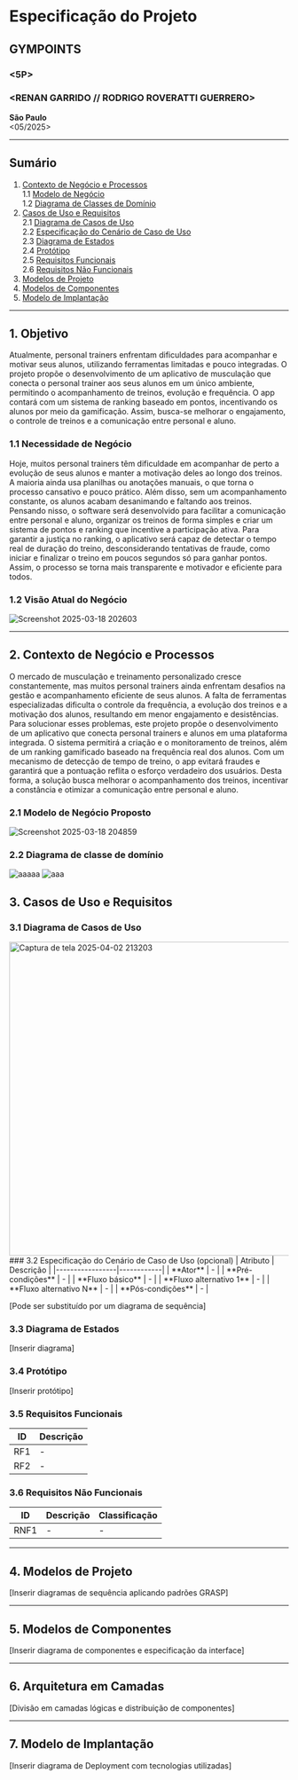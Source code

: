 # Especificação do Projeto

## GYMPOINTS

### <ENGENHARIA DE SOFTWARE>
### <5P>
### <RENAN GARRIDO // RODRIGO ROVERATTI GUERRERO>

**São Paulo**  
<05/2025>

---

## Sumário

1. [Contexto de Negócio e Processos](#contexto-de-negócio-e-processos)  
   1.1 [Modelo de Negócio](#modelo-de-negócio)  
   1.2 [Diagrama de Classes de Domínio](#diagrama-de-classes-de-domínio)  
2. [Casos de Uso e Requisitos](#casos-de-uso-e-requisitos)  
   2.1 [Diagrama de Casos de Uso](#diagrama-de-casos-de-uso)  
   2.2 [Especificação do Cenário de Caso de Uso](#especificação-do-cenário-de-caso-de-uso-opcional)  
   2.3 [Diagrama de Estados](#diagrama-de-estados)  
   2.4 [Protótipo](#protótipo)  
   2.5 [Requisitos Funcionais](#requisitos-funcionais)  
   2.6 [Requisitos Não Funcionais](#requisitos-não-funcionais)  
3. [Modelos de Projeto](#modelos-de-projeto)  
4. [Modelos de Componentes](#modelos-de-componentes)  
5. [Modelo de Implantação](#modelo-de-implantação)  

---

## 1. Objetivo

Atualmente, personal trainers enfrentam dificuldades para acompanhar e motivar seus alunos, utilizando ferramentas limitadas e pouco integradas. O projeto propõe o desenvolvimento de um aplicativo de musculação que conecta o personal trainer aos seus alunos em um único ambiente, permitindo o acompanhamento de treinos, evolução e frequência. O app contará com um sistema de ranking baseado em pontos, incentivando os alunos por meio da gamificação. Assim, busca-se melhorar o engajamento, o controle de treinos e a comunicação entre personal e aluno.

### 1.1 Necessidade de Negócio

Hoje, muitos personal trainers têm dificuldade em acompanhar de perto a evolução de seus alunos e manter a motivação deles ao longo dos treinos. A maioria ainda usa planilhas ou anotações manuais, o que torna o processo cansativo e pouco prático. Além disso, sem um acompanhamento constante, os alunos acabam desanimando e faltando aos treinos. Pensando nisso, o software será desenvolvido para facilitar a comunicação entre personal e aluno, organizar os treinos de forma simples e criar um sistema de pontos e ranking que incentive a participação ativa. Para garantir a justiça no ranking, o aplicativo será capaz de detectar o tempo real de duração do treino, desconsiderando tentativas de fraude, como iniciar e finalizar o treino em poucos segundos só para ganhar pontos. Assim, o processo se torna mais transparente e motivador e eficiente para todos.

### 1.2 Visão Atual do Negócio

![Screenshot 2025-03-18 202603](https://github.com/user-attachments/assets/245d2434-4c9d-4c3a-8963-9c1e4f160710)

---

## 2. Contexto de Negócio e Processos

O mercado de musculação e treinamento personalizado cresce constantemente, mas muitos personal trainers ainda enfrentam desafios na gestão e acompanhamento eficiente de seus alunos. A falta de ferramentas especializadas dificulta o controle da frequência, a evolução dos treinos e a motivação dos alunos, resultando em menor engajamento e desistências.
Para solucionar esses problemas, este projeto propõe o desenvolvimento de um aplicativo que conecta personal trainers e alunos em uma plataforma integrada. O sistema permitirá a criação e o monitoramento de treinos, além de um ranking gamificado baseado na frequência real dos alunos. Com um mecanismo de detecção de tempo de treino, o app evitará fraudes e garantirá que a pontuação reflita o esforço verdadeiro dos usuários. Desta forma, a solução busca melhorar o acompanhamento dos treinos, incentivar a constância e otimizar a comunicação entre personal e aluno.


### 2.1 Modelo de Negócio Proposto

![Screenshot 2025-03-18 204859](https://github.com/user-attachments/assets/bb97f651-093f-433d-bb85-cc9420d93f84)

### 2.2 Diagrama de classe de domínio

![aaaaa](https://github.com/user-attachments/assets/01448c0b-2538-43fa-9871-408a09a550e6)
![aaa](https://github.com/user-attachments/assets/915467a9-9f03-4ad4-8b31-815c4a52146c)

## 3. Casos de Uso e Requisitos

### 3.1 Diagrama de Casos de Uso
<img width="566" alt="Captura de tela 2025-04-02 213203" src="https://github.com/user-attachments/assets/fb7bbb11-6510-4add-9625-b14103587208" />
### 3.2 Especificação do Cenário de Caso de Uso (opcional)
| Atributo         | Descrição |
|-----------------|------------|
| **Ator**        | - |
| **Pré-condições** | - |
| **Fluxo básico** | - |
| **Fluxo alternativo 1** | - |
| **Fluxo alternativo N** | - |
| **Pós-condições** | - |

[Pode ser substituído por um diagrama de sequência]

### 3.3 Diagrama de Estados
[Inserir diagrama]

### 3.4 Protótipo
[Inserir protótipo]

### 3.5 Requisitos Funcionais
| ID  | Descrição |
|-----|------------|
| RF1 | - |
| RF2 | - |

### 3.6 Requisitos Não Funcionais
| ID  | Descrição | Classificação |
|-----|------------|--------------|
| RNF1 | - | - |

---

## 4. Modelos de Projeto
[Inserir diagramas de sequência aplicando padrões GRASP]

---

## 5. Modelos de Componentes
[Inserir diagrama de componentes e especificação da interface]

---

## 6. Arquitetura em Camadas
[Divisão em camadas lógicas e distribuição de componentes]

---

## 7. Modelo de Implantação
[Inserir diagrama de Deployment com tecnologias utilizadas]
